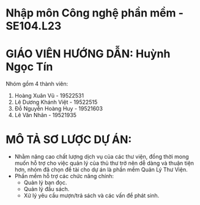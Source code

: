 # Nhập môn Công nghệ phần mềm - SE104.L23
# GIÁO VIÊN HƯỚNG DẪN: Huỳnh Ngọc Tín 
Nhóm gồm 4 thành viên:
1. Hoàng Xuân Vũ - 19522531 
2. Lê Dương Khánh Việt - 19522515
3. Đỗ Nguyễn Hoàng Huy - 19521603
4. Lê Văn Nhân - 19521935

  # MÔ TẢ SƠ LƯỢC DỰ ÁN:
- Nhằm nâng cao chất lượng dịch vụ của các thư viện, đồng thời mong muốn hỗ trợ cho việc quản lý của thủ thư trở nên dễ dàng và thuận tiện hơn, nhóm đã chọn đề tài cho dự án là phần mềm Quản Lý Thư Viện.
- Phần mềm hỗ trợ các chức năng chính:
  + Quản lý bạn đọc.
  + Quản lý đầu sách.
  + Xử lý yêu cầu mượn/trả sách và các vấn đề phát sinh.
